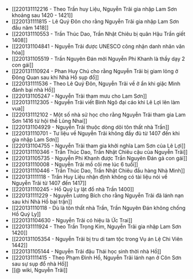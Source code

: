 - [[220131112216 - Theo Trần huy Liệu, Nguyễn Trãi gia nhập Lam Sơn khoảng sau 1420 - 1421]]
- [[220131111815 - Lê Quý Đôn cho rằng Nguyễn Trãi gia nhập Lam Sơn đầu năm 1418]]
- [[220131110553 - Trần Thúc Dao, Trần Nhật Chiêu bị quân Hậu Trần giết 1408]]
- [[220131104841 - Nguyễn Trãi được UNESCO công nhận danh nhân văn hóa]]
- [[220131105519 - Trần Nguyên Đán mời Nguyễn Phi Khanh là thầy dạy 2 con gái]]
- [[220131110924 - Phan Huy Chú cho rằng Nguyễn Trãi bị giam lỏng ở Đông Quan sau khi Nhà Hồ sụp đổ]]
- [[220131111536 - Theo Lê Quý Đôn, Nguyễn Trãi về ở ẩn khi giặc Minh đánh bại nhà Hồ]]
- [[220131105247 - Nguyễn Trãi tham mưu cho Lam Sơn]]
- [[220131112305 - Nguyễn Trãi viết Bình Ngô đại cáo khi Lê Lợi lên làm vua]]
- [[220131112102 - Một số nhà sử học cho rằng Nguyễn Trãi tham gia Lam Sơn 1416 từ hội thề Lũng Nhai]]
- [[220131104929 - Nguyễn Trãi thuộc dòng dõi tôn thất nhà Trần]]
- [[220131110701 - Tư liệu về Nguyễn Trãi không đầy đủ từ 1407 đến khi gia nhập Lam Sơn]]
- [[220131104755 - Nguyễn Trãi tham gia khởi nghĩa Lam Sơn của Lê Lợi]]
- [[220131110346 - Trần Thúc Dao, Trần Nhật Chiêu cậu của Nguyễn Trãi]]
- [[220131105735 - Nguyễn Phi Khanh được Trần Nguyên Đán gả con gái]]
- [[220131110008 - Nguyễn Trãi mồ côi mẹ lúc 6 tuổi]]
- [[220131110446 - Trần Thúc Dao, Trần Nhật Chiêu đầu hàng Nhà Minh]]
- [[220131111118 - Trần Huy Liệu nhận định không có tài liệu nói về Nguyễn Trãi từ 1407 đến 1417]]
- [[220131110245 - Hồ Quý Ly lật đổ nhà Trần 1400]]
- [[220131111229 - Nguyễn Lương Bích cho rằng Nguyễn Trãi đã lánh nạn sau khi Nhà Hồ bại trận]]
- [[220131110118 - Dù là tôn thất nhà Trần, Trần Nguyên Đán không chống Hồ Quý Ly]]
- [[220131104630 - Nguyễn Trãi có hiệu là Ức Trai]]
- [[220131111924 - Theo Trần Trọng Kim, Nguyễn Trãi gia nhập Lam Sơn 1420]]
- [[220131105354 - Nguyễn Trãi bị tru di tam tộc trong Vụ án Lệ Chi Viên 1442]]
- [[220131105144 - Nguyễn Trãi đậu Thái học sinh thời nhà Hồ]]
- [[220131111415 - Theo Phạm Đình Hổ, Nguyễn Trãi lánh nạn ở Côn Sơn sau sự sụp đổ nhà Hồ]]
- [[@ wiki, Nguyễn Trãi]]
